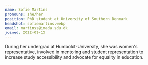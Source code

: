 ```yaml
---
name: Sofie Martins
pronouns: she/her
position: PhD student at University of Southern Denmark
headshot: sofiemartins.webp
email: martinss@imada.sdu.dk
joined: 2022-09-15
---
```

During her undergrad at Humboldt-University, she was women's representative, involved in mentoring and student representation to increase study accessibility and advocate for equality in education.